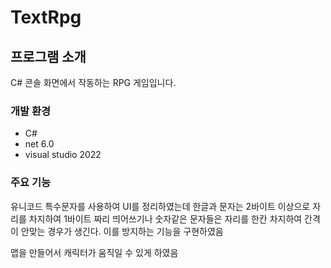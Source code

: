 # TextRpg


## 프로그램 소개
C# 콘솔 화면에서 작동하는 RPG 게임입니다.
<br>


### 개발 환경
- C#
- net 6.0
- visual studio 2022


### 주요 기능
유니코드 특수문자를 사용하여 UI를 정리하였는데 한글과 문자는 2바이트 이상으로 자리를 차지하여 1바이트 짜리 띄어쓰기나
숫자같은 문자들은 자리를 한칸 차지하여 간격이 안맞는 경우가 생긴다. 이를 방지하는 기능을 구현하였음

맵을 만들어서 캐릭터가 움직일 수 있게 하였음

